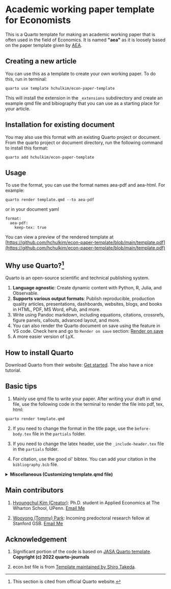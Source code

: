 
# Academic working paper template for Economists

This is a Quarto template for making an academic working paper that is often used in the field of Economics. It is named **"aea"** as it is loosely based on the paper template given by [AEA](https://www.aeaweb.org/journals/templates).

## Creating a new article

You can use this as a template to create your own working paper. To do this, run in terminal:

```
quarto use template hchulkim/econ-paper-template
```

This will install the extension in the `_extensions` subdirectory and create an example qmd file and bibiography that you can use as a starting place for your article.

## Installation for existing document

You may also use this format with an existing Quarto project or document. From the quarto project or document directory, run the following command to install this format:

```
quarto add hchulkim/econ-paper-template
```

## Usage

To use the format, you can use the format names aea-pdf and aea-html. For example:

```
quarto render template.qmd --to aea-pdf
```

or in your document yaml

```
format:
  aea-pdf:
    keep-tex: true
```

You can view a preview of the rendered template at [https://github.com/hchulkim/econ-paper-template/blob/main/template.pdf](https://github.com/hchulkim/econ-paper-template/blob/main/template.pdf)

## Why use Quarto?[^1]

Quarto is an open-source scientific and technical publishing system. 

1. **Language agnostic**: Create dynamic content with Python, R, Julia, and Observable.
2. **Supports various output formats**: Publish reproducible, production quality articles, presentations, dashboards, websites, blogs, and books in HTML, PDF, MS Word, ePub, and more.
3. Write using Pandoc markdown, including equations, citations, crossrefs, figure panels, callouts, advanced layout, and more.
4. You can also render the Quarto document on save using the feature in VS code. Check here and go to `Render on save` section: [Render on save](https://quarto.org/docs/tools/vscode.html)
5. A more easier version of LyX.

[^1]: This section is cited from official Quarto website.

## How to install Quarto

Download Quarto from their website: [Get started](https://quarto.org/docs/get-started/). The also have a nice tutorial.

## Basic tips

1. Mainly use qmd file to write your paper. After writing your draft in qmd file, use the following code in the terminal to render the file into pdf, tex, html:

```{bash}
quarto render template.qmd
```

2. If you need to change the format in the title page, use the `before-body.tex` file in the `partials` folder.

3. If you need to change the latex header, use the `_include-header.tex` file in the `partials` folder.

4. For citation, use the good ol' bibtex. You can add your citation in the `bibliography.bib` file.


<details>
  <summary><strong>Miscellaneous (Customizing template.qmd file)</strong></summary>

1. Try not to use other pdf engines than pdfLaTeX. Currently, the template is optimized for pdfLaTeX. For example, there is some issue with XeLaTeX where it would not print the \* in the latex code (which means significance).

2. If you set `blinded: true` in the yaml header, it will hide the author information in the title page. This feature is not that necessary for working papers in Economics, but still, it is there.

3. You can change the cite, link, url color in the yaml header. Currenlty, it is set to cyan. 

4. Use `title-footnote` in the yaml header to add a footnote in the title page. Similarly, use `acknowledgements` to add acknowledgements for each author.

5. Use `abstract` in the yaml header to add an abstract. Similarly for the `keywords`.

6. `author-format: horizontal` makes the author names to go horizontal. If you remove that line, author names will go vertical.

</details>

## Main contributors

1. [Hyoungchul Kim (Creator)](https://hchulkim.github.io): Ph.D. student in Applied Economics at The Wharton School, UPenn. [Email Me](mailto:hchulkim@wharton.upenn.edu)

2. [Wooyong (Tommy) Park](https://wooyongp.github.io): Incoming predoctoral research fellow at Stanford GSB. [Email Me](mailto:tommypark822@gmail.com)

## Acknowledgement

1. Significant portion of the code is based on [JASA Quarto template](https://github.com/quarto-journals/jasa/tree/main). **Copyright (c) 2022 quarto-journals**

2. econ.bst file is from [Template maintained by Shiro Takeda](https://github.com/ShiroTakeda/econ-bst).
